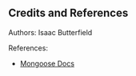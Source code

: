 ## Credits and References

Authors: Isaac Butterfield

References:

- [Mongoose Docs]("https://mongoosejs.com/docs/")
